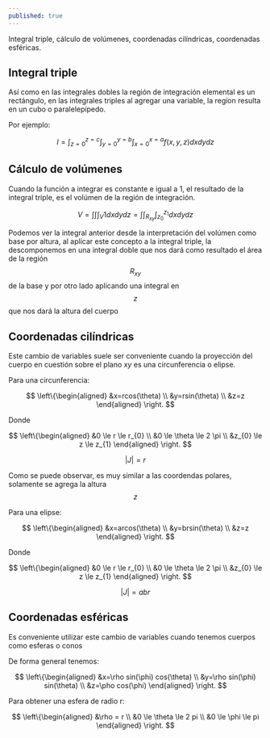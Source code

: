 ```yaml
---
published: true
---
```

Integral triple, cálculo de volúmenes, coordenadas cilíndricas, coordenadas esféricas.

## Integral triple

Así como en las integrales dobles la región de integración elemental es un rectángulo, en las integrales triples al agregar una variable, la regíon resulta en un cubo o paralelepípedo.

Por ejemplo:

$$ I = \int_{z=0}^{z=c} \int_{y=0}^{y=b} \int_{x=0}^{x=a} f(x,y,z) dxdydz $$

## Cálculo de volúmenes

Cuando la función a integrar es constante e igual a 1, el resultado de la integral triple, es el volúmen de la región de integración.

$$ V = \int \int \int_{V} 1 dxdydz = \int \int_{R_{xy}} \int_{z_0}^{z_1} dxdydz $$

Podemos ver la integral anterior desde la interpretación del volúmen como base por altura, al aplicar este concepto a la integral triple, la descomponemos en una integral doble que nos dará como resultado el área de la región $$R_{xy}$$ de la base y por otro lado aplicando una integral en $$z$$ que nos dará la altura del cuerpo

## Coordenadas cilíndricas

Este cambio de variables suele ser conveniente cuando la proyección del cuerpo en cuestión sobre el plano $xy$ es una circunferencia o elipse.

Para una circunferencia:

$$
\left\{\begin{aligned}
&x=rcos(\theta) \\
&y=rsin(\theta) \\
&z=z
\end{aligned}
\right.
$$

Donde

$$
\left\{\begin{aligned}
&0 \le r \le r_{0} \\
&0 \le \theta \le 2 \pi \\
&z_{0} \le z \le z_{1}
\end{aligned}
\right.
$$

$$|J|=r$$

Como se puede observar, es muy similar a las coordendas polares, solamente se agrega la altura $$z$$

Para una elipse:

$$
\left\{\begin{aligned}
&x=arcos(\theta) \\
&y=brsin(\theta) \\
&z=z
\end{aligned}
\right.
$$

Donde

$$
\left\{\begin{aligned}
&0 \le r \le r_{0} \\
&0 \le \theta \le 2 \pi \\
&z_{0} \le z \le z_{1}
\end{aligned}
\right.
$$

$$|J|=abr$$

## Coordenadas esféricas

Es conveniente utilizar este cambio de variables cuando tenemos cuerpos como esferas o conos

De forma general tenemos:

$$
\left\{\begin{aligned}
&x=\rho sin(\phi) cos(\theta) \\
&y=\rho sin(\phi) sin(\theta) \\
&z=\pho cos(\phi)
\end{aligned}
\right.
$$

Para obtener una esfera de radio r:

$$
\left\{\begin{aligned}
&\rho = r \\
&0 \le \theta \le 2 pi \\
&0 \le \phi \le pi
\end{aligned}
\right.
$$

